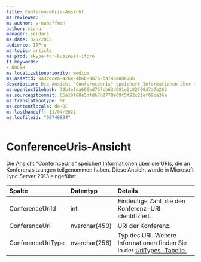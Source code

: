```yaml
---
title: ConferenceUris-Ansicht
ms.reviewer: ''
ms.author: v-mahoffman
author: cichur
manager: serdars
ms.date: 3/9/2015
audience: ITPro
ms.topic: article
ms.prod: skype-for-business-itpro
f1.keywords:
- NOCSH
ms.localizationpriority: medium
ms.assetid: 9a3cdcea-426e-4b6b-9876-ba746a8de706
description: Die Ansicht "ConfernceUris" speichert Informationen über die URIs, die an Konferenzsitzungen teilgenommen haben. Diese Ansicht wurde in Microsoft Lync Server 2013 eingeführt.
ms.openlocfilehash: 79b4efda696bd757cb63d681e2c82f00d7a7b263
ms.sourcegitcommit: 65a10f80e5dfd67b2778e09f5f92c21ef09ce36a
ms.translationtype: MT
ms.contentlocale: de-DE
ms.lasthandoff: 11/04/2021
ms.locfileid: "60749894"
---
```

# <a name="conferenceuris-view"></a>ConferenceUris-Ansicht
 
Die Ansicht "ConfernceUris" speichert Informationen über die URIs, die an Konferenzsitzungen teilgenommen haben. Diese Ansicht wurde in Microsoft Lync Server 2013 eingeführt.
  
|**Spalte**|**Datentyp**|**Details**|
|:-----|:-----|:-----|
|ConferenceUriId  <br/> |int  <br/> |Eindeutige Zahl, die den Konferenz-URI identifiziert.  <br/> |
|ConferenceUri  <br/> |nvarchar(450)  <br/> |URI der Konferenz.  <br/> |
|ConferenceUriType  <br/> |nvarchar(256)  <br/> |Typ des URI. Weitere Informationen finden Sie in der [UriTypes-Tabelle.](uritypes.md) <br/> |
   

